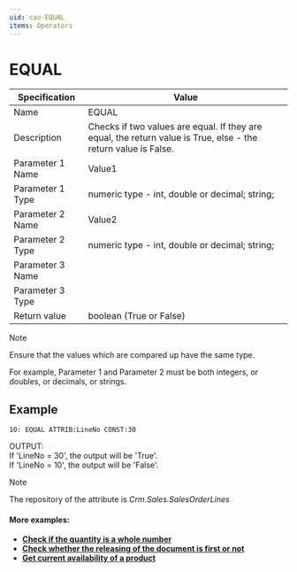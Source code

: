 ```yaml
---
uid: cao-EQUAL
items: Operators
---
```

# EQUAL 

| Specification | Value |
| ---- | ----- |
| Name | EQUAL |
| Description | Checks if two values are equal. If they are equal, the return value is True, else - the return value is False. |
| Parameter 1 Name | Value1 |
| Parameter 1 Type | numeric type - int, double or decimal; string; |
| Parameter 2 Name | Value2 |
| Parameter 2 Type | numeric type - int, double or decimal; string; |
| Parameter 3 Name |
| Parameter 3 Type |
| Return value | boolean (True or False) |

> [!NOTE]
> 
> Ensure that the values which are compared up have the same type. 
> 
> For example, Parameter 1 and Parameter 2 must be both integers, or doubles, or decimals, or strings.

## Example

```      
10: EQUAL ATTRIB:LineNo CONST:30   
```
OUTPUT: 
<br/>If 'LineNo = 30', the output will be 'True'.
<br/>If 'LineNo = 10', the output will be 'False'.


> [!NOTE]
> 
> The repository of the attribute is *Crm.Sales.SalesOrderLines*

#### More examples:

- **[Check if the quantity is a whole number](https://docs.erp.net/tech/advanced/calculated-attributes/examples/check-if-quantity-is-whole-number.html)**
- **[Check whether the releasing of the document is first or not](https://docs.erp.net/tech/advanced/calculated-attributes/examples/check-for-first-releasing.html)**
- **[Get current availability of a product](https://docs.erp.net/tech/advanced/calculated-attributes/examples/get-current-availability-of-product.html)**
